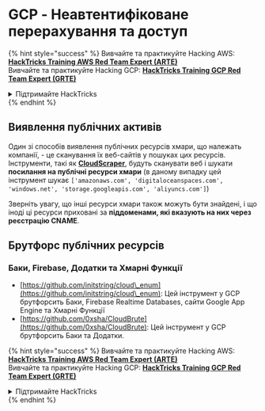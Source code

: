 # GCP - Неавтентифіковане перерахування та доступ

{% hint style="success" %}
Вивчайте та практикуйте Hacking AWS:<img src="../../../.gitbook/assets/image (1).png" alt="" data-size="line">[**HackTricks Training AWS Red Team Expert (ARTE)**](https://training.hacktricks.xyz/courses/arte)<img src="../../../.gitbook/assets/image (1).png" alt="" data-size="line">\
Вивчайте та практикуйте Hacking GCP: <img src="../../../.gitbook/assets/image (2).png" alt="" data-size="line">[**HackTricks Training GCP Red Team Expert (GRTE)**<img src="../../../.gitbook/assets/image (2).png" alt="" data-size="line">](https://training.hacktricks.xyz/courses/grte)

<details>

<summary>Підтримайте HackTricks</summary>

* Перевірте [**плани підписки**](https://github.com/sponsors/carlospolop)!
* **Приєднуйтесь до** 💬 [**групи Discord**](https://discord.gg/hRep4RUj7f) або [**групи Telegram**](https://t.me/peass) або **слідкуйте** за нами в **Twitter** 🐦 [**@hacktricks\_live**](https://twitter.com/hacktricks\_live)**.**
* **Діліться хакерськими трюками, надсилаючи PR до** [**HackTricks**](https://github.com/carlospolop/hacktricks) та [**HackTricks Cloud**](https://github.com/carlospolop/hacktricks-cloud) репозиторіїв на GitHub.

</details>
{% endhint %}

## Виявлення публічних активів

Один зі способів виявлення публічних ресурсів хмари, що належать компанії, - це сканування їх веб-сайтів у пошуках цих ресурсів. Інструменти, такі як [**CloudScraper**](https://github.com/jordanpotti/CloudScraper), будуть сканувати веб і шукати **посилання на публічні ресурси хмари** (в даному випадку цей інструмент шукає `['amazonaws.com', 'digitaloceanspaces.com', 'windows.net', 'storage.googleapis.com', 'aliyuncs.com']`)

Зверніть увагу, що інші ресурси хмари також можуть бути знайдені, і що іноді ці ресурси приховані за **піддоменами, які вказують на них через реєстрацію CNAME**.

## Брутфорс публічних ресурсів

### Баки, Firebase, Додатки та Хмарні Функції

* [https://github.com/initstring/cloud\_enum](https://github.com/initstring/cloud\_enum): Цей інструмент у GCP брутфорсить Баки, Firebase Realtime Databases, сайти Google App Engine та Хмарні Функції
* [https://github.com/0xsha/CloudBrute](https://github.com/0xsha/CloudBrute): Цей інструмент у GCP брутфорсить Баки та Додатки.

{% hint style="success" %}
Вивчайте та практикуйте Hacking AWS:<img src="../../../.gitbook/assets/image (1).png" alt="" data-size="line">[**HackTricks Training AWS Red Team Expert (ARTE)**](https://training.hacktricks.xyz/courses/arte)<img src="../../../.gitbook/assets/image (1).png" alt="" data-size="line">\
Вивчайте та практикуйте Hacking GCP: <img src="../../../.gitbook/assets/image (2).png" alt="" data-size="line">[**HackTricks Training GCP Red Team Expert (GRTE)**<img src="../../../.gitbook/assets/image (2).png" alt="" data-size="line">](https://training.hacktricks.xyz/courses/grte)

<details>

<summary>Підтримайте HackTricks</summary>

* Перевірте [**плани підписки**](https://github.com/sponsors/carlospolop)!
* **Приєднуйтесь до** 💬 [**групи Discord**](https://discord.gg/hRep4RUj7f) або [**групи Telegram**](https://t.me/peass) або **слідкуйте** за нами в **Twitter** 🐦 [**@hacktricks\_live**](https://twitter.com/hacktricks\_live)**.**
* **Діліться хакерськими трюками, надсилаючи PR до** [**HackTricks**](https://github.com/carlospolop/hacktricks) та [**HackTricks Cloud**](https://github.com/carlospolop/hacktricks-cloud) репозиторіїв на GitHub.

</details>
{% endhint %}
